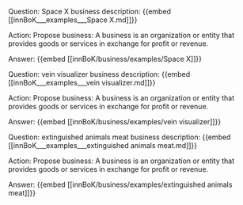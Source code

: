 Question: Space X business description:
{{embed [[innBoK___examples___Space X.md]]}}

Action: Propose business: A business is an organization or entity that provides goods or services in exchange for profit or revenue.

Answer:
{{embed [[innBoK/business/examples/Space X]]}}

Question: vein visualizer business description:
{{embed [[innBoK___examples___vein visualizer.md]]}}

Action: Propose business: A business is an organization or entity that provides goods or services in exchange for profit or revenue.

Answer:
{{embed [[innBoK/business/examples/vein visualizer]]}}

Question: extinguished animals meat business description:
{{embed [[innBoK___examples___extinguished animals meat.md]]}}

Action: Propose business: A business is an organization or entity that provides goods or services in exchange for profit or revenue.

Answer:
{{embed [[innBoK/business/examples/extinguished animals meat]]}}













